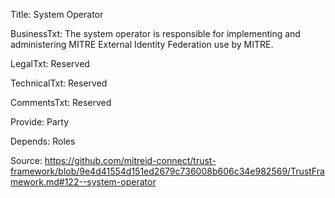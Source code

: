 Title: System Operator

BusinessTxt: The system operator is responsible for implementing and administering MITRE External Identity Federation use by MITRE.

LegalTxt: Reserved

TechnicalTxt: Reserved

CommentsTxt: Reserved

Provide: Party

Depends: Roles

Source: https://github.com/mitreid-connect/trust-framework/blob/9e4d41554d151ed2679c736008b606c34e982569/TrustFramework.md#122--system-operator
